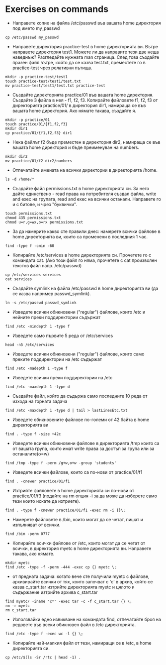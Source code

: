 # Exercises on commands

* Направете копие на файла /etc/passwd във вашата home директория под името my_passwd
```shell
cp /etc/passwd my_passwd
```

* Направете директория practice-test в home директорията ви. Вътре направете директория test1. Можете ли да направите тези две неща наведнъж? Разгледайте нужната man страница. След това създайте празен файл вътре, който да се казва test.txt, преместете го в practice-test чрез релативни пътища.
```shell
mkdir -p practice-test/test1
touch practice-test/test1/test.txt
mv practice-test/test1/test.txt practice-test
```

* Създайте директорията practice/01 във вашата home директория. Създайте 3 файла в нея - f1, f2, f3. Копирайте файловете f1, f2, f3 от директорията practice/01/ в директория dir1, намираща се във вашата home директория. Ако нямате такава, създайте я.
```shell
mkdir -p practice/01
touch practice/01/{f1,f2,f3}
mkdir dir1
cp practice/01/{f1,f2,f3} dir1
```
* Нека файлът f2 бъде преместен в директория dir2, намираща се във вашата home директория и бъде преименуван на numbers.
```shell
mkdir dir2
mv practice/01/f2 dir2/numbers
```

* Отпечатайте имената на всички директории в директорията /home.
```shell
ls -d /home/*
```

* Създайте файл permissions.txt в home директорията си. За него дайте единствено - read права на потребителя създал файла, write and exec на групата, read and exec на всички останали. Направете го и с битове, и чрез "буквички".
```shell
touch permissions.txt
chmod 435 permissions.txt
chmod u=r,g=wx,o=rx permissions.txt
```

* За да намерите какво сте правили днес: намерете всички файлове в home директорията ви, които са променени в последния 1 час.
```shell
find -type f -cmin -60
```

* Копирайте /etc/services в home директорията си. Прочетете го с командата cat. (Ако този файл го няма, прочетете с cat произволен текстов файл напр. /etc/passwd)
```shell
cp /etc/services services
cat services
```

* Създайте symlink на файла /etc/passwd в home директорията ви (да се казва например passwd_symlink).
```shell
ln -s /etc/passwd passwd_symlink
```

* Изведете всички обикновени ("regular") файлове, които /etc и нейните преки поддиректории съдържат
```shell
find /etc -mindepth 1 -type f
```

* Изведете само първите 5 реда от /etc/services
```shell
head -n5 /etc/services
```

* Изведете всички обикновени ("regular") файлове, които само преките поддиректории на /etc съдържат
```shell
find /etc -madepth 1 -type f
```

* Изведете всички преки поддиректории на /etc
```shell
find /etc -maxdepth 1 -type d
```

* Създайте файл, който да съдържа само последните 10 реда от изхода на горната задача
```shell
find /etc -maxdepth 1 -type d | tail > lastLinesEtc.txt
```

* Изведете обикновените файлове по-големи от 42 байта в home директорията ви
```shell
find . -type f -size +42c
```

* Изведете всички обикновени файлове в директорията /tmp които са от вашата група, които имат write права за достъп за група или за останалите(o=w)
```shell
find /tmp -type f -perm /g+w,o+w -group 'students'
```

* Изведете всички файлове, които са по-нови от practice/01/f1 
```shell
find . -cnewer practice/01/f1
```

* Изтрийте файловете в home директорията си по-нови от practice/01/f3 (подайте на rm опция -i за да може да изберете само тези които искате да изтриете).
```shell
find . -type f -cnewer practice/01/f1 -exec rm -i {}\;
```

* Намерете файловете в /bin, които могат да се четат, пишат и изпълняват от всички.
```shell
find /bin -perm 0777
```

* Копирайте всички файлове от /etc, които могат да се четат от всички, в
директория myetc в home директорията ви. Направете такава, ако нямате.
```shell
mkdir myetc
find /etc -type -f -perm -444 -exec cp {} myetc \;
```

* от предната задача: когато вече сте получили myetc с файлове, архивирайте
всички от тях, които започват с 'c' в архив, който се казва c_start.tar
изтрийте директорията myetc и цялото и съдържание изтрийте архива c_start.tar
```shell
find myetc/ -iname 'c*' -exec tar -c -f c_start.tar {} \;
rm -r myetc
rm c_start.tar
```

* Използвайки едно извикване на командата find, отпечатайте броя на редовете във всеки обикновен файл в /etc директорията.
```shell
find /etc -type f -exec wc -l {} \;
```

* Копирайте най-малкия файл от тези, намиращи се в /etc, в home директорията си.
```shell
cp /etc/$(ls -Sr /rtc | head -1) .
```
